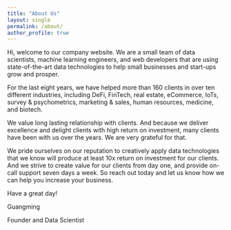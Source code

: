 ```yaml
---
title: "About Us"
layout: single
permalink: /about/
author_profile: true
---
```


Hi, welcome to our company website. We are a small team of data scientists, machine learning engineers, and web developers that are using state-of-the-art data technologies to help small businesses and start-ups grow and prosper.

For the last eight years, we have helped more than 160 clients in over ten different industries, including DeFi, FinTech, real estate, eCommerce, IoTs, survey & psychometrics, marketing & sales, human resources, medicine, and biotech.

We value long lasting relationship with clients. And because we deliver excellence and delight clients with high return on investment, many clients have been with us over the years. We are very grateful for that.

We pride ourselves on our reputation to creatively apply data technologies that we know will produce at least 10x return on investment for our clients. And we strive to create value for our clients from day one, and provide on-call support seven days a week. So reach out today and let us know how we can help you increase your business.

Have a great day!

Guangming

Founder and Data Scientist